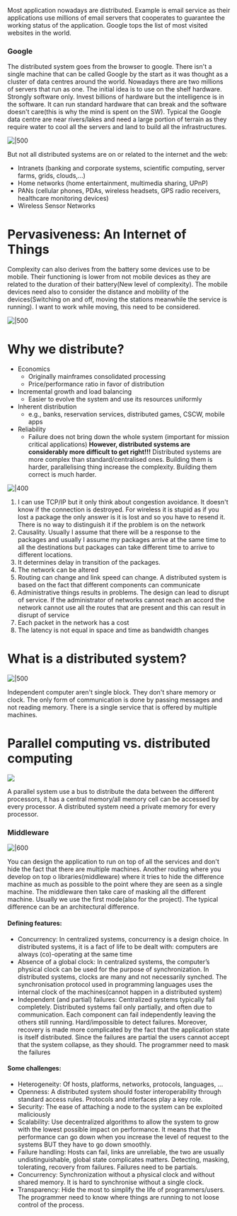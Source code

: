 Most application nowadays are distributed.  Example is email service as their applications use millions of email servers that cooperates to guarantee the working status of the application. 
Google tops the list of most visited websites in the world. 
### Google
The distributed system goes from the browser to google. There isn't a single machine that can be called Google by the start as it was thought as a cluster of data centres around the world. Nowadays there are two millions of servers that run as one. 
The initial idea is to use on the shelf hardware. Strongly software only. Invest billions of hardware but the intelligence is in the software. It can run standard hardware that can break and the software doesn't care(this is why the mind is spent on the SW).
Typical the Google data centre are near rivers/lakes and need a large portion of terrain as they require water to cool all the servers and land to build all the infrastructures.

![|500](https://i.imgur.com/GEMlBeU.png)

But not all distributed systems are on or related to the internet and the web:
- Intranets (banking and corporate systems, scientific computing, server farms, grids, clouds,...)
- Home networks (home entertainment, multimedia sharing, UPnP)
- PANs (cellular phones, PDAs, wireless headsets, GPS radio receivers, healthcare monitoring devices)
- Wireless Sensor Networks
# Pervasiveness: An Internet of Things
Complexity can also derives from the battery some devices use to be mobile. Their functioning is lower from not mobile devices as they are related to the duration of their battery(New level of complexity).
The mobile devices need also to consider the distance and mobility of the devices(Switching on and off, moving the stations meanwhile the service is running). I want to work while moving, this need to be considered. 

![|500](https://i.imgur.com/1QIyczG.png)

# Why we distribute?
- Economics
	- Originally mainframes consolidated processing
	- Price/performance ratio in favor of distribution
- Incremental growth and load balancing
	-  Easier to evolve the system and use its resources uniformly
- Inherent distribution
	-  e.g., banks, reservation services, distributed games, CSCW, mobile apps
- Reliability
	- Failure does not bring down the whole system (important for mission critical applications)
**However, distributed systems are considerably more difficult to get right!!!**
Distributed systems are more complex than standard/centralised ones. Building them is harder, parallelising thing increase the complexity.  Building them correct is much harder.

![|400](https://i.imgur.com/XP1q8mE.png)

1. I can use TCP/IP but it only think about congestion avoidance. It doesn't know if the connection is destroyed. For wireless it is stupid as if you lost a package the only answer is it is lost and so you have to resend it.  There is no way to distinguish it if the problem is on the network
2. Causality. Usually I assume that there will be a response to the packages and usually I assume my packages arrive at the same time to all the destinations but packages can take different time to arrive to different locations. 
3. It determines delay in transition of the packages. 
4. The network can be altered
5. Routing can change and link speed can change. A distributed system is based on the fact that different components can communicate
6. Administrative things results in problems. The design can lead to disrupt of service. If the administrator of networks cannot reach an accord the network cannot use all the routes that are present and this can result in disrupt of service
7. Each packet in the network has a cost
8. The latency is not equal in space and time as bandwidth changes
# What is a distributed system?

![|500](https://i.imgur.com/edQa6NY.png)

Independent computer aren't single block. They don't share memory or clock. 
The only form of communication is done by passing messages and not reading memory. 
There is a single service that is offered by multiple machines.

# Parallel computing vs. distributed computing

![](https://i.imgur.com/MjMuHmy.png)

A parallel system use a bus to distribute the data between the different processors, it has a central memory/all memory cell can be accessed by every processor. A distributed system need a private memory for every processor.
### Middleware

![|600](https://i.imgur.com/erdNi9m.png)

You can design the application to run on top of all the services and don't hide the fact that there are multiple machines. Another routing where you develop on top o libraries(middleware) where it tries to hide the difference machine as much as possible to the point where they are seen as a single machine. The middleware then take care of masking all the different machine. Usually we use the first mode(also for the project). The typical difference can be an architectural difference. 

#### Defining features:
- Concurrency: In centralized systems, concurrency is a design choice. In distributed systems, it is a fact of life to be dealt with: computers are always (co)-operating at the same time
- Absence of a global clock: In centralized systems, the computer’s physical clock can be used for the purpose of synchronization. In distributed systems, clocks are many and not necessarily synched. The synchronisation protocol used in programming languages uses the internal clock of the machines(cannot happen in a distributed system)
- Independent (and partial) failures: Centralized systems typically fail completely. Distributed systems fail only partially, and often due to communication. Each component can fail independently leaving the others still running. Hard/impossible to detect failures. Moreover, recovery is made more complicated by the fact that the application state is itself distributed. Since the failures are partial the users cannot accept that the system collapse, as they should. The programmer need to mask the failures
#### Some challenges:
- Heterogeneity: Of hosts, platforms, networks, protocols, languages, …
- Openness: A distributed system should foster interoperability through standard access rules. Protocols and interfaces play a key role. 
- Security: The ease of attaching a node to the system can be exploited maliciously
- Scalability: Use decentralized algorithms to allow the system to grow with the lowest possible impact on performance. It means that the performance can go down when you increase the level of request to the systems BUT they have to go down smoothly. 
- Failure handling: Hosts can fail, links are unreliable, the two are usually undistinguishable, global state complicates matters. Detecting, masking, tolerating, recovery from failures. Failures need to be partials.
- Concurrency: Synchronization without a physical clock and without shared memory. It is hard to synchronise without a single clock. 
- Transparency: Hide the most to simplify the life of programmers/users. The programmer need to know where things are running to not loose control of the process.

